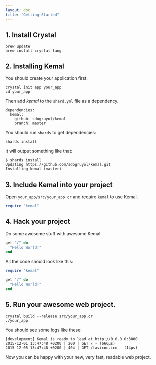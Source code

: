 ```yaml
---
layout: doc
title: "Getting Started"
---
```


## 1. Install Crystal

```
brew update
brew install crystal-lang
```

## 2. Installing Kemal

You should create your application first:

```
crystal init app your_app
cd your_app
```

Then add *kemal* to the `shard.yml` file as a dependency.

```
dependencies:
  kemal:
    github: sdogruyol/kemal
    branch: master
```

You should run `shards` to get dependencies:

```
shards install
```

It will output something like that:

```
$ shards install
Updating https://github.com/sdogruyol/kemal.git
Installing kemal (master)
```

## 3. Include Kemal into your project

Open `your_app/src/your_app.cr` and require `kemal` to use Kemal.

```ruby
require "kemal"
```

## 4. Hack your project

Do some awesome stuff with awesome Kemal.

```ruby
get "/" do
  "Hello World!"
end
```

All the code should look like this:

```ruby
require "kemal"

get "/" do
  "Hello World!"
end
```

## 5. Run your awesome web project.

```
crystal build --release src/your_app.cr
./your_app
```

You should see some logs like these:

```
[development] Kemal is ready to lead at http://0.0.0.0:3000
2015-12-01 13:47:48 +0200 | 200 | GET / - (666µs)
2015-12-05 13:47:48 +0200 | 404 | GET /favicon.ico - (14µs)
```

Now you can be happy with your new, very fast, readable web project.
